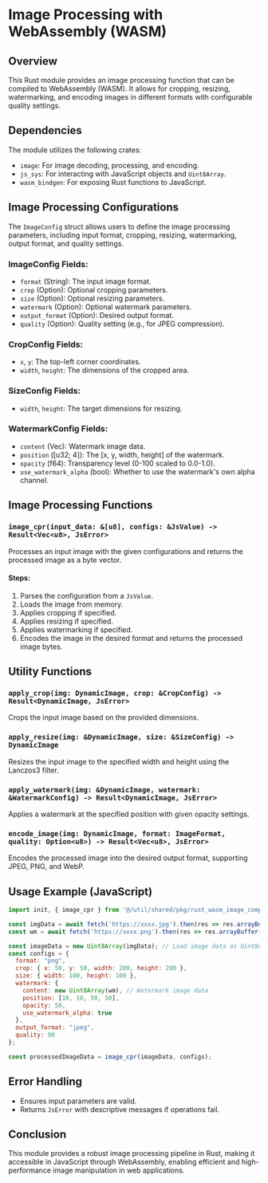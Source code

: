 # Image Processing with WebAssembly (WASM)

## Overview
This Rust module provides an image processing function that can be compiled to WebAssembly (WASM). It allows for cropping, resizing, watermarking, and encoding images in different formats with configurable quality settings.

## Dependencies
The module utilizes the following crates:
- `image`: For image decoding, processing, and encoding.
- `js_sys`: For interacting with JavaScript objects and `Uint8Array`.
- `wasm_bindgen`: For exposing Rust functions to JavaScript.

## Image Processing Configurations
The `ImageConfig` struct allows users to define the image processing parameters, including input format, cropping, resizing, watermarking, output format, and quality settings.

### ImageConfig Fields:
- `format` (String): The input image format.
- `crop` (Option<CropConfig>): Optional cropping parameters.
- `size` (Option<SizeConfig>): Optional resizing parameters.
- `watermark` (Option<WatermarkConfig>): Optional watermark parameters.
- `output_format` (Option<String>): Desired output format.
- `quality` (Option<u8>): Quality setting (e.g., for JPEG compression).

### CropConfig Fields:
- `x`, `y`: The top-left corner coordinates.
- `width`, `height`: The dimensions of the cropped area.

### SizeConfig Fields:
- `width`, `height`: The target dimensions for resizing.

### WatermarkConfig Fields:
- `content` (Vec<u8>): Watermark image data.
- `position` ([u32; 4]): The [x, y, width, height] of the watermark.
- `opacity` (f64): Transparency level (0-100 scaled to 0.0-1.0).
- `use_watermark_alpha` (bool): Whether to use the watermark's own alpha channel.

## Image Processing Functions

### `image_cpr(input_data: &[u8], configs: &JsValue) -> Result<Vec<u8>, JsError>`

Processes an input image with the given configurations and returns the processed image as a byte vector.

#### Steps:
1. Parses the configuration from a `JsValue`.
2. Loads the image from memory.
3. Applies cropping if specified.
4. Applies resizing if specified.
5. Applies watermarking if specified.
6. Encodes the image in the desired format and returns the processed image bytes.

## Utility Functions

### `apply_crop(img: DynamicImage, crop: &CropConfig) -> Result<DynamicImage, JsError>`
Crops the input image based on the provided dimensions.

### `apply_resize(img: &DynamicImage, size: &SizeConfig) -> DynamicImage`
Resizes the input image to the specified width and height using the Lanczos3 filter.

### `apply_watermark(img: &DynamicImage, watermark: &WatermarkConfig) -> Result<DynamicImage, JsError>`
Applies a watermark at the specified position with given opacity settings.

### `encode_image(img: DynamicImage, format: ImageFormat, quality: Option<u8>) -> Result<Vec<u8>, JsError>`
Encodes the processed image into the desired output format, supporting JPEG, PNG, and WebP.

## Usage Example (JavaScript)

```javascript
import init, { image_cpr } from '@/util/shared/pkg/rust_wasm_image_compress';

const imgData = await fetch('https://xxxx.jpg').then(res => res.arrayBuffer());
const wm = await fetch('https://xxxx.png').then(res => res.arrayBuffer());

const imageData = new Uint8Array(imgData); // Load image data as Uint8Array
const configs = {
  format: "png",
  crop: { x: 50, y: 50, width: 200, height: 200 },
  size: { width: 100, height: 100 },
  watermark: {
    content: new Uint8Array(wm), // Watermark image data
    position: [10, 10, 50, 50],
    opacity: 50,
    use_watermark_alpha: true
  },
  output_format: "jpeg",
  quality: 90
};

const processedImageData = image_cpr(imageData, configs);
```

## Error Handling
- Ensures input parameters are valid.
- Returns `JsError` with descriptive messages if operations fail.

## Conclusion
This module provides a robust image processing pipeline in Rust, making it accessible in JavaScript through WebAssembly, enabling efficient and high-performance image manipulation in web applications.
